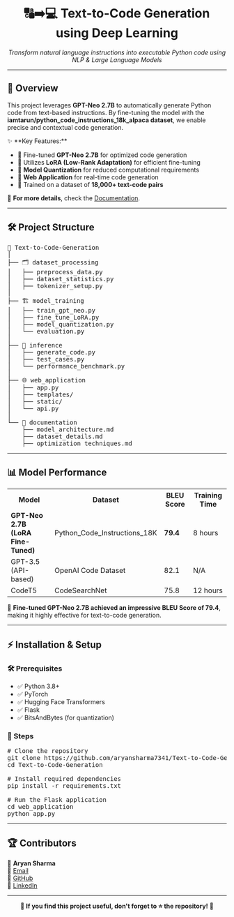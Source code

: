 <h1 align="center">🔠➡️💻 Text-to-Code Generation using Deep Learning</h1>

<p align="center">
  <i>Transform natural language instructions into executable Python code using NLP & Large Language Models</i>
</p>

---

<h2>📌 Overview</h2>

<p>
  This project leverages <strong>GPT-Neo 2.7B</strong> to automatically generate Python code from text-based instructions. 
  By fine-tuning the model with the <strong>iamtarun/python_code_instructions_18k_alpaca dataset</strong>, we enable precise 
  and contextual code generation.
</p>

<p>✨ **Key Features:**</p>
<ul>
  <li>🔹 Fine-tuned <strong>GPT-Neo 2.7B</strong> for optimized code generation</li>
  <li>🔹 Utilizes <strong>LoRA (Low-Rank Adaptation)</strong> for efficient fine-tuning</li>
  <li>🔹 <strong>Model Quantization</strong> for reduced computational requirements</li>
  <li>🔹 <strong>Web Application</strong> for real-time code generation</li>
  <li>🔹 Trained on a dataset of <strong>18,000+ text-code pairs</strong></li>
</ul>

📄 **For more details**, check the <a href="https://github.com/aryansharma7341/Text-to-Code-Generation/blob/main/Documentation/Text_to_Code_Generator(Major_Project-01)_Group_Number_12.pdf">Documentation</a>.

---

<h2>🛠️ Project Structure</h2>

<pre>
📂 Text-to-Code-Generation
│
├── 🗂️ dataset_processing
│   ├── preprocess_data.py
│   ├── dataset_statistics.py
│   ├── tokenizer_setup.py
│
├── 🏗️ model_training
│   ├── train_gpt_neo.py
│   ├── fine_tune_LoRA.py
│   ├── model_quantization.py
│   └── evaluation.py
│
├── 🚀 inference
│   ├── generate_code.py
│   ├── test_cases.py
│   └── performance_benchmark.py
│
├── 🌐 web_application
│   ├── app.py
│   ├── templates/
│   ├── static/
│   └── api.py
│
└── 📖 documentation
    ├── model_architecture.md
    ├── dataset_details.md
    ├── optimization_techniques.md
</pre>

---

<h2>📊 Model Performance</h2>

<table>
  <tr>
    <th>Model</th>
    <th>Dataset</th>
    <th>BLEU Score</th>
    <th>Training Time</th>
  </tr>
  <tr>
    <td><b>GPT-Neo 2.7B (LoRA Fine-Tuned)</b></td>
    <td>Python_Code_Instructions_18K</td>
    <td><b>79.4</b></td>
    <td>8 hours</td>
  </tr>
  <tr>
    <td>GPT-3.5 (API-based)</td>
    <td>OpenAI Code Dataset</td>
    <td>82.1</td>
    <td>N/A</td>
  </tr>
  <tr>
    <td>CodeT5</td>
    <td>CodeSearchNet</td>
    <td>75.8</td>
    <td>12 hours</td>
  </tr>
</table>

🔹 **Fine-tuned GPT-Neo 2.7B achieved an impressive BLEU Score of 79.4**, making it highly effective for text-to-code generation.

---

<h2>⚡ Installation & Setup</h2>

<h3>🛠 Prerequisites</h3>
<ul>
  <li>✅ Python 3.8+</li>
  <li>✅ PyTorch</li>
  <li>✅ Hugging Face Transformers</li>
  <li>✅ Flask</li>
  <li>✅ BitsAndBytes (for quantization)</li>
</ul>

<h3>🚀 Steps</h3>

<pre>
# Clone the repository
git clone https://github.com/aryansharma7341/Text-to-Code-Generation.git
cd Text-to-Code-Generation

# Install required dependencies
pip install -r requirements.txt

# Run the Flask application
cd web_application
python app.py
</pre>

---

<h2>🏆 Contributors</h2>
<p>👤 <strong>Aryan Sharma</strong><br>
📧 <a href="aryansharma7341.as@gmail.com">Email</a><br>
🔗 <a href="https://github.com/aryansharma7341">GitHub</a><br>
🔗 <a href="www.linkedin.com/in/aryansharma7341">LinkedIn</a></p>

---

<p align="center">🌟 <strong>If you find this project useful, don't forget to ⭐ the repository!</strong> 🚀</p>

